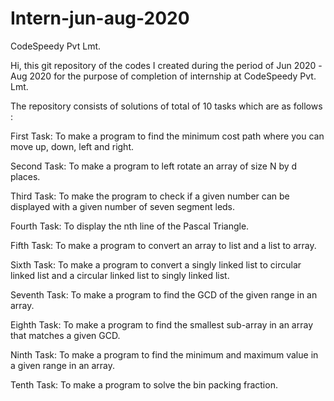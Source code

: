 # Intern-jun-aug-2020
CodeSpeedy Pvt Lmt.


Hi, this git repository of the codes I created during the period of Jun 2020 -Aug 2020 for the purpose of completion of internship at CodeSpeedy Pvt. Lmt.


The repository consists of solutions of total of 10 tasks  which are as follows :

First Task: To make a program to find the minimum cost path where you can move up, down, left and right.
            
Second Task: To make a program to left rotate an array of size N by d places.

Third Task: To make the program to check if a given number can be displayed with a given number of seven segment leds.

Fourth Task: To display the nth line of the Pascal Triangle.

Fifth Task: To make a program to convert an array to list and a list to array.

Sixth Task: To make a program to convert a singly linked list to circular linked list and a circular linked list to singly linked list.

Seventh Task: To make a program to find the GCD of the given range in an array.

Eighth Task: To make a program to find the smallest sub-array in an array that matches a given GCD.

Ninth Task: To make a program to find the minimum and maximum value in a given range in an array.

Tenth Task: To make a program to solve the bin packing fraction.
